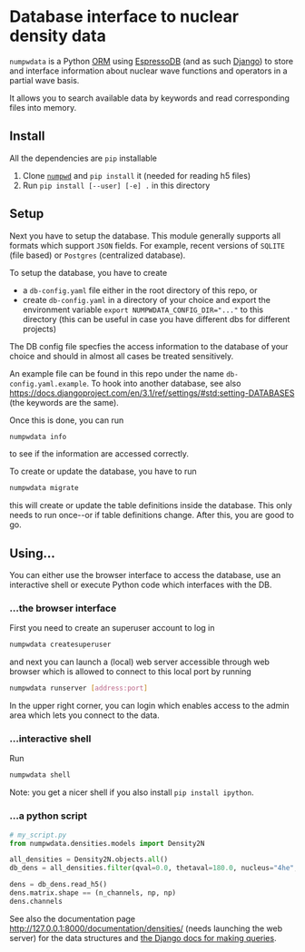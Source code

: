 # Database interface to nuclear density data

`numpwdata` is a Python [ORM](https://en.wikipedia.org/wiki/Object%E2%80%93relational_mapping) using [EspressoDB](https://espressodb.readthedocs.io/en/latest/) (and as such [Django](https://www.djangoproject.com/)) to store and interface information about nuclear wave functions and operators in a partial wave basis.

It allows you to search available data by keywords and read corresponding files into memory.

## Install

All the dependencies are `pip` installable

1. Clone [`numpwd`](https://git.noc.ruhr-uni-bochum.de/nuc/numpwd) and `pip install` it (needed for reading h5 files)
2. Run `pip install [--user] [-e] .` in this directory

## Setup

Next you have to setup the database.
This module generally supports all formats which support `JSON` fields.
For example, recent versions of `SQLITE` (file based) or `Postgres` (centralized database).

To setup the database, you have to create
* a `db-config.yaml` file either in the root directory of this repo, or
* create `db-config.yaml` in a directory of your choice and export the environment variable `export NUMPWDATA_CONFIG_DIR="..."` to this directory (this can be useful in case you have different dbs for different projects)

The DB config file specfies the access information to the database of your choice and should in almost all cases be treated sensitively.

An example file can be found in this repo under the name `db-config.yaml.example`.
To hook into another database, see also https://docs.djangoproject.com/en/3.1/ref/settings/#std:setting-DATABASES (the keywords are the same).

Once this is done, you can run
```bash
numpwdata info
```
to see if the information are accessed correctly.

To create or update the database, you have to run
```bash
numpwdata migrate
```
this will create or update the table definitions inside the database.
This only needs to run once--or if table definitions change.
After this, you are good to go.

## Using...
You can either use the browser interface to access the database, use an interactive shell or execute Python code which interfaces with the DB.

### ...the browser interface
First you need to create an superuser account to log in
```bash
numpwdata createsuperuser
```
and next you can launch a (local) web server accessible through web browser which is allowed to connect to this local port by running
```bash
numpwdata runserver [address:port]
```
In the upper right corner, you can login which enables access to the admin area which lets you connect to the data.

### ...interactive shell
Run
```bash
numpwdata shell
```

Note: you get a nicer shell if you also install `pip install ipython`.

### ...a python script

```python
# my_script.py
from numpwdata.densities.models import Density2N

all_densities = Density2N.objects.all()
db_dens = all_densities.filter(qval=0.0, thetaval=180.0, nucleus="4he", ...).first()

dens = db_dens.read_h5()
dens.matrix.shape == (n_channels, np, np)
dens.channels
```

See also the documentation page http://127.0.0.1:8000/documentation/densities/ (needs launching the web server) for the data structures and [the Django docs for making queries](https://docs.djangoproject.com/en/3.1/topics/db/queries/).
